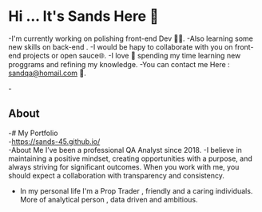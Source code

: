 # Hi ... It's Sands Here 👋

-I'm currently working on polishing front-end Dev 👨‍💻.
-Also learning some new skills on back-end .
-I would be hapy to collaborate with you on front-end projects or open sauce🌐.
-I love 💖 spending my time learning new proggrams and refining my knowledge.
-You can contact me Here : sandqa@homail.com 📩.

-<h2>  About </h2>
 -# My Portfolio<br>
 -https://sands-45.github.io/ <br>
 -About Me I’ve been a professional QA Analyst since 2018.
 -I believe in maintaining a positive mindset, creating opportunities with a purpose, 
 and always striving for significant outcomes. When you work with me, you should expect a collaboration with transparency and consistency. 
- In my personal life I'm a Prop Trader , friendly and a caring individuals. More of analytical person , data driven and ambitious.
